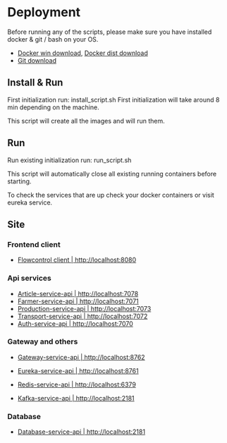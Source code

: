 # Deployment 
Before running any of the scripts, 
please make sure you have installed docker & git / bash on your OS. 

- [Docker win download](https://docs.docker.com/docker-for-windows/install/),
  [Docker dist download](https://docs.docker.com/engine/install/ubuntu/)
- [Git download](https://git-scm.com/downloads)

## Install & Run
First initialization run: install_script.sh
First initialization will take around 8 min depending on the machine.

This script will create all the images and will run them. 

## Run
Run existing initialization run: run_script.sh

This script will automatically close all existing running containers before starting.

To check the services that are up check your docker containers or visit eureka service.

## Site
### Frontend client
- [Flowcontrol client | http://localhost:8080](http://localhost:8080)

### Api services
- [Article-service-api | http://localhost:7078](http://localhost:7078)
- [Farmer-service-api | http://localhost:7071](http://localhost:7071)
- [Production-service-api | http://localhost:7073](http://localhost:7073)
- [Transport-service-api | http://localhost:7072](http://localhost:7072)
- [Auth-service-api | http://localhost:7070](http://localhost:7070)

### Gateway and others 
- [Gateway-service-api | http://localhost:8762](http://localhost:8762)
- [Eureka-service-api | http://localhost:8761](http://localhost:8761)

- [Redis-service-api | http://localhost:6379](http://localhost:6379)
- [Kafka-service-api | http://localhost:2181](http://localhost:2181)
  
### Database
- [Database-service-api | http://localhost:2181](http://localhost:6073)
